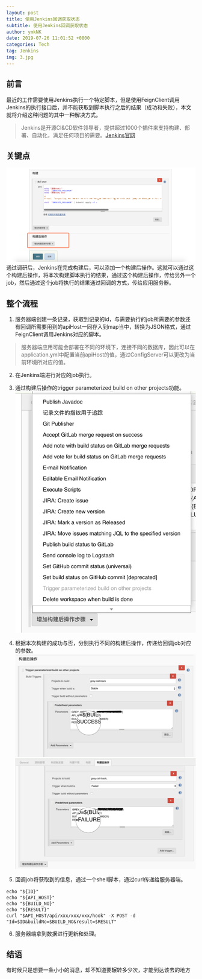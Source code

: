 ```yaml
---
layout: post
title: 使用Jenkins回调获取状态
subtitle: 使用Jenkins回调获取状态
author: ymkNK
date: 2019-07-26 11:01:52 +0800
categories: Tech
tag: Jenkins
img: 3.jpg
---
```

## 前言
最近的工作需要使用Jenkins执行一个特定脚本，但是使用FeignClient调用Jenkins的执行接口后，并不能获取到脚本执行之后的结果（成功和失败），本文就将介绍这种问题的其中一种解决方式。
>Jenkins是开源CI&CD软件领导者，提供超过1000个插件来支持构建、部署、自动化，满足任何项目的需要。[Jenkins官网](https://jenkins.io/zh/)

## 关键点
![](/assets/img/pics/WX20190726-115622@2x.png)
通过调研后，Jenkins在完成构建后，可以添加一个构建后操作。这就可以通过这个构建后操作，将本次构建脚本执行的结果，通过这个构建后操作，传给另外一个job，然后通过这个job将执行的结果通过回调的方式，传给应用服务器。

## 整个流程
1. 服务器端创建一条记录，获取到记录的id，与需要执行的job所需要的参数还有回调所需要用到的apiHost一同存入到map当中，转换为JSON格式，通过FeignClient调用Jenkins对应的脚本。
>服务器端应用可能会部署在不同的环境下，连接不同的数据库，因此可以在application.yml中配置当前apiHost的值，通过ConfigServer可以更改为当前环境所对应的值。

2. 在Jenkins端进行对应的job执行。
3. 通过构建后操作的trigger parameterized build on other projects功能。
![](/assets/img/pics/WX20190726-150927@2x.png)
4. 根据本次构建的成功与否，分别执行不同的构建后操作，传递给回调job对应的参数。
![](/assets/img/pics/WX20190726-145102@2x.png)
![](/assets/img/pics/WX20190726-145131@2x.png)

5. 回调job将获取到的信息，通过一个shell脚本，通过curl传递给服务器端。
```
echo "${ID}"
echo "${API_HOST}"
echo "${BUILD_NO}"
echo "${RESULT}"
curl "$API_HOST/api/xxx/xxx/xxx/hook" -X POST -d "Id=$ID&buildNo=$BUILD_NO&result=$RESULT" 
```
6. 服务器端拿到数据进行更新和处理。

## 结语
有时候只是想要一条小小的消息，却不知道要辗转多少次，才能到达该去的地方
